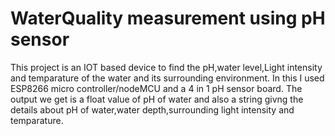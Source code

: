 # WaterQuality measurement using pH sensor
This project is an IOT based device to find the pH,water level,Light intensity and temparature of the water and its surrounding environment.
In this I used ESP8266 micro controller/nodeMCU and a 4 in 1 pH sensor board.
The output we get is a float value of pH of water and also a string givng the details about pH of water,water depth,surrounding light intensity and temparature.
